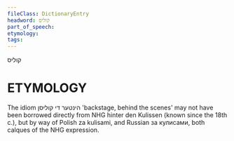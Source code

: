 ```yaml
---
fileClass: DictionaryEntry
headword: קוליס
part_of_speech: 
etymology: 
tags: 
---
```

קוליס

ETYMOLOGY
===========
The idiom הינטער די קוליסן 'backstage, behind the scenes' may not have been borrowed directly from NHG hinter den Kulissen (known since the 18th c.), but by way of Polish za kulisami, and Russian за кулисами, both calques of the NHG expression.
